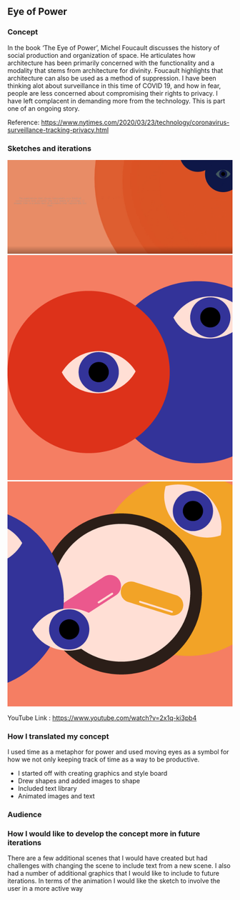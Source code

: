 ## Eye of Power

### Concept

In the book ‘The Eye of Power’, Michel Foucault discusses the history of social production and organization of space. He articulates how architecture has been primarily concerned with the functionality and a modality that stems from architecture for divinity. Foucault highlights that architecture can also be used as a method of suppression. I have been thinking alot about surveillance in this time of COVID 19, and how in fear, people are less concerned about compromising their rights to privacy. I have left complacent in demanding more from the technology. This is part one of an ongoing story.

Reference: https://www.nytimes.com/2020/03/23/technology/coronavirus-surveillance-tracking-privacy.html

### Sketches and iterations

![Screenshot of emptyExample](emptyExample.png)
![Screenshot of project](eyes_clocks-01.png)
![Photo of project](eyes_clocks-02.png)

YouTube Link : https://www.youtube.com/watch?v=2x1q-ki3pb4

### How I translated my concept

I used time as a metaphor for power and used moving eyes as a symbol for how we not only keeping track of time as a way to be productive.

- I started off with creating graphics and style board
- Drew shapes and added images to shape
- Included text library
- Animated images and text

### Audience

### How I would like to develop the concept more in future iterations

There are a few additional scenes that I would have created but had challenges with changing the scene to include text from a new scene. I also had a number of additional graphics that I would like to include to future iterations. In terms of the animation I would like the sketch to involve the user in a more active way
